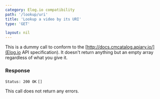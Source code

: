 ```yaml
---
category: Elog.io compatibility
path: '/lookup/uri'
title: 'Lookup a video by its URI'
type: 'GET'

layout: nil
---
```


This is a dummy call to conform to the 
[http://docs.cmcatalog.apiary.io/](Elog.io API specification). It
doesn't return anything but an empty array regardless of what you give it.


### Response

```Status: 200 OK```
```[]```

This call does not return any errors.
